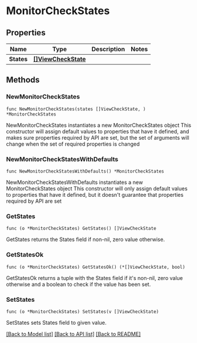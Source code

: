 # MonitorCheckStates

## Properties

Name | Type | Description | Notes
------------ | ------------- | ------------- | -------------
**States** | [**[]ViewCheckState**](ViewCheckState.md) |  | 

## Methods

### NewMonitorCheckStates

`func NewMonitorCheckStates(states []ViewCheckState, ) *MonitorCheckStates`

NewMonitorCheckStates instantiates a new MonitorCheckStates object
This constructor will assign default values to properties that have it defined,
and makes sure properties required by API are set, but the set of arguments
will change when the set of required properties is changed

### NewMonitorCheckStatesWithDefaults

`func NewMonitorCheckStatesWithDefaults() *MonitorCheckStates`

NewMonitorCheckStatesWithDefaults instantiates a new MonitorCheckStates object
This constructor will only assign default values to properties that have it defined,
but it doesn't guarantee that properties required by API are set

### GetStates

`func (o *MonitorCheckStates) GetStates() []ViewCheckState`

GetStates returns the States field if non-nil, zero value otherwise.

### GetStatesOk

`func (o *MonitorCheckStates) GetStatesOk() (*[]ViewCheckState, bool)`

GetStatesOk returns a tuple with the States field if it's non-nil, zero value otherwise
and a boolean to check if the value has been set.

### SetStates

`func (o *MonitorCheckStates) SetStates(v []ViewCheckState)`

SetStates sets States field to given value.



[[Back to Model list]](../README.md#documentation-for-models) [[Back to API list]](../README.md#documentation-for-api-endpoints) [[Back to README]](../README.md)


